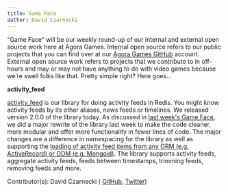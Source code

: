 ```yaml
---
title: Game Face
author: David Czarnecki
---
```

“Game Face” will be our weekly round-up of our internal and external open source work here at Agora Games. Internal open source refers to our public projects that you can find over at our [Agora Games GitHub](https://github.com/agoragames/) account. External open source work refers to projects that we contribute to in off-hours and may or may not have anything to do with video games because we’re swell folks like that. Pretty simple right? Here goes…

 **activity_feed**

 [activity_feed](https://github.com/agoragames/activity_feed) is our library for doing activity feeds in Redis. You might know activity feeds by its other aliases, news feeds or timelines. We released version 2.0.0 of the library today. As discussed in [last week's Game Face](http://blog.agoragames.com/blog/2012/06/22/game-face-16/), we did a major rewrite of the library last week to make the code cleaner, more modular and offer more functionality in fewer lines of code. The major changes are a difference in namespacing for the library as well as supporting the [loading of activity feed items from any ORM (e.g. ActiveRecord) or ODM (e.g. Mongoid)](https://github.com/agoragames/activity_feed/tree/2.0.0#advanced-configuration-options). The library supports activity feeds, aggregate activity feeds, feeds between timestamps, trimming feeds, removing feeds and more.

 Contributor(s): David Czarnecki ( [GitHub](https://github.com/czarneckid/), [Twitter](https://twitter.com/#%21/czarneckid))

